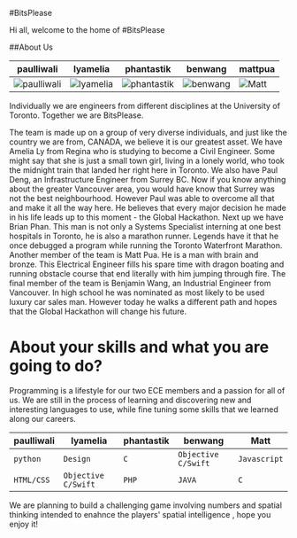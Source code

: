 #BitsPlease

Hi all, welcome to the home of #BitsPlease

##About Us


| paulliwali | lyamelia | phantastik | benwang | mattpua |
|---|---|---|---|---|
|![paulliwali](https://media.licdn.com/mpr/mpr/shrink_200_200/p/6/000/25b/2d0/247ae72.jpg)|![lyamelia](https://media.licdn.com/mpr/mpr/shrink_200_200/p/5/005/03c/1f7/3de2e09.jpg)|![phantastik](http://www.hpc4health.ca/hpc4health/sites/default/files/brian.jpg)|![benwang](https://media.licdn.com/mpr/mpr/shrink_200_200/p/3/005/09d/23d/06b70dc.jpg)|![Matt](http://placehold.it/350x150)|

Individually we are engineers from different disciplines at the University of Toronto. Together we are BitsPlease.

The team is made up on a group of very diverse individuals, and just like the country we are from, CANADA, we believe it is our greatest asset. We have Amelia Ly from Regina who is studying to become a Civil Engineer. Some might say that she is just a small town girl, living in a lonely world, who took the midnight train that landed her right here in Toronto. We also have Paul Deng, an Infrastructure Engineer from Surrey BC. Now if you know anything about the greater Vancouver area, you would have know that Surrey was not the best neighbourhood. However Paul was able to overcome all that and make it all the way here. He believes that every major decision he made in his life leads up to this moment - the Global Hackathon. Next up we have Brian Phan. This man is not only a Systems Specialist interning at one best hospitals in Toronto, he is also a marathon runner. Legends have it that he once debugged a program while running the Toronto Waterfront Marathon. Another member of the team is Matt Pua. He is a man with brain and bronze. This Electrical Engineer fills his spare time with dragon boating and running obstacle course that end literally with him jumping through fire. The final member of the team is Benjamin Wang, an Industrial Engineer from Vancouver. In high school he was nominated as most likely to be used luxury car sales man. However today he walks a different path and hopes that the Global Hackathon will change his future.

About your skills and what you are going to do?
=======
Programming is a lifestyle for our two ECE members and a passion for all of us. We are still in the process of learning and discovering new and interesting languages to use, while fine tuning some skills that we learned along our careers.

| paulliwali | lyamelia | phantastik | benwang | Matt |
|---|---|---|---|---|
| ```python``` | ```Design``` | ```C``` | ```Objective C/Swift``` | ```Javascript``` |
| ```HTML/CSS``` | ```Objective C/Swift``` | ```PHP``` | ```JAVA``` | ```C``` |

We are planning to build a challenging game involving numbers and spatial thinking intended to enahnce the players' spatial intelligence , hope you enjoy it!





